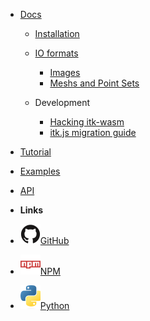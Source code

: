 - [Docs](/docs/)

  - [Installation](/docs/installation)

  - [IO formats](/docs/file_formats)

    - [Images](/docs/image_formats)
    - [Meshs and Point Sets](/docs/mesh_formats)

  - Development

    - [Hacking itk-wasm](/docs/hacking_itk_wasm)
    - [itk.js migration guide](/docs/itk_js_to_itk_wasm_migration_guide)

- [Tutorial](/tutorial/hello_world)
- [Examples](/examples/)
- [API](/api/)

- **Links**
- [![GitHub](../assets/github.svg)GitHub](https://github.com/InsightSoftwareConsortium/itk-wasm)
- [![NPM](../assets/npm.svg)NPM](https://www.npmjs.com/package/itk-wasm)
- [![Python](../assets/python.svg)Python](https://itkwasm.readthedocs.io/)